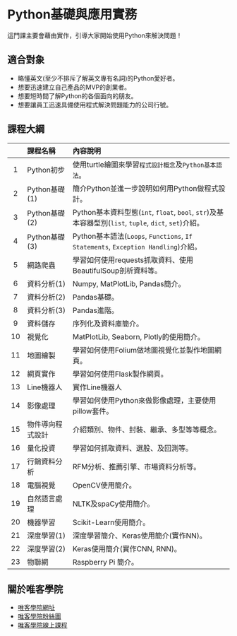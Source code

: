 # Python基礎與應用實務

這門課主要會藉由實作，引導大家開始使用Python來解決問題！

## 適合對象

* 略懂英文(至少不排斥了解英文專有名詞)的Python愛好者。
* 想要迅速建立自己產品的MVP的創業者。
* 想要短時間了解Python的各個面向的朋友。
* 想要讓員工迅速具備使用程式解決問題能力的公司行號。

## 課程大綱

||課程名稱|內容說明|
|:-:|:--|:--|
|1|Python初步|使用turtle繪圖來學習`程式設計概念`及`Python基本語法`。|
|2|Python基礎(1)|簡介Python並進一步說明如何用Python做程式設計。|
|3|Python基礎(2)|Python基本資料型態(`int`, `float`, `bool`, `str`)及基本容器型別(`list`, `tuple`, `dict`, `set`)介紹。|
|4|Python基礎(3)|Python基本語法(`Loops`, `Functions`, `If Statements`, `Exception Handling`)介紹。|
|5|網路爬蟲|學習如何使用requests抓取資料、使用BeautifulSoup剖析資料等。|
|6|資料分析(1)|Numpy, MatPlotLib, Pandas簡介。|
|7|資料分析(2)|Pandas基礎。|
|8|資料分析(3)|Pandas進階。|
|9|資料儲存|序列化及資料庫簡介。|
|10|視覺化|MatPlotLib, Seaborn, Plotly的使用簡介。|
|11|地圖繪製|學習如何使用Folium做地圖視覺化並製作地圖網頁。|
|12|網頁實作|學習如何使用Flask製作網頁。|
|13|Line機器人|實作Line機器人|
|14|影像處理|學習如何使用Python來做影像處理，主要使用pillow套件。|
|15|物件導向程式設計|介紹類別、物件、封裝、繼承、多型等等概念。|
|16|量化投資|學習如何抓取資料、選股、及回測等。|
|17|行銷資料分析|RFM分析、推薦引擎、市場資料分析等。|
|18|電腦視覺|OpenCV使用簡介。|
|19|自然語言處理|NLTK及spaCy使用簡介。|
|20|機器學習|Scikit-Learn使用簡介。|
|21|深度學習(1)|深度學習簡介、Keras使用簡介(實作NN)。|
|22|深度學習(2)|Keras使用簡介(實作CNN, RNN)。|
|23|物聯網|Raspberry Pi 簡介。|

## 關於唯客學院

* [唯客學院網址](http://www.vcdemy.com)
* [唯客學院粉絲團](https://www.facebook.com/KHPYAcademy/)
* [唯客學院線上課程](https://khpy.teachable.com)
